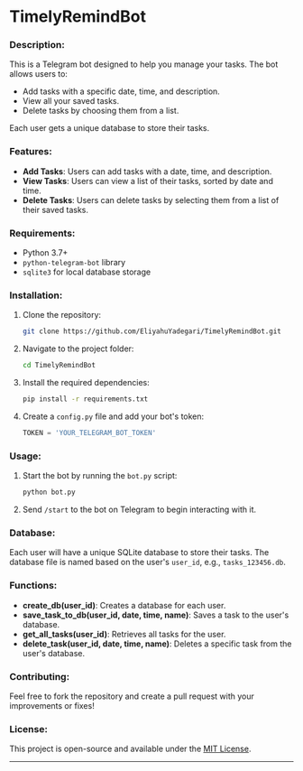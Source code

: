 # TimelyRemindBot

### Description:
This is a Telegram bot designed to help you manage your tasks. The bot allows users to:
- Add tasks with a specific date, time, and description.
- View all your saved tasks.
- Delete tasks by choosing them from a list.

Each user gets a unique database to store their tasks.

### Features:
- **Add Tasks**: Users can add tasks with a date, time, and description.
- **View Tasks**: Users can view a list of their tasks, sorted by date and time.
- **Delete Tasks**: Users can delete tasks by selecting them from a list of their saved tasks.

### Requirements:
- Python 3.7+
- `python-telegram-bot` library
- `sqlite3` for local database storage

### Installation:

1. Clone the repository:
   ```bash
   git clone https://github.com/EliyahuYadegari/TimelyRemindBot.git
   ```

2. Navigate to the project folder:
   ```bash
   cd TimelyRemindBot
   ```

3. Install the required dependencies:
   ```bash
   pip install -r requirements.txt
   ```

4. Create a `config.py` file and add your bot's token:
   ```python
   TOKEN = 'YOUR_TELEGRAM_BOT_TOKEN'
   ```

### Usage:
1. Start the bot by running the `bot.py` script:
   ```bash
   python bot.py
   ```

2. Send `/start` to the bot on Telegram to begin interacting with it.

### Database:
Each user will have a unique SQLite database to store their tasks. The database file is named based on the user's `user_id`, e.g., `tasks_123456.db`.

### Functions:
- **create_db(user_id)**: Creates a database for each user.
- **save_task_to_db(user_id, date, time, name)**: Saves a task to the user's database.
- **get_all_tasks(user_id)**: Retrieves all tasks for the user.
- **delete_task(user_id, date, time, name)**: Deletes a specific task from the user's database.

### Contributing:
Feel free to fork the repository and create a pull request with your improvements or fixes!

### License:
This project is open-source and available under the [MIT License](https://opensource.org/license/mit).

---
